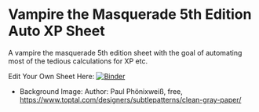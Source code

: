 # Vampire the Masquerade 5th Edition Auto XP Sheet

A vampire the masquerade 5th edition sheet with the goal of automating most of the tedious calculations for XP etc.

Edit Your Own Sheet Here: [![Binder](https://mybinder.org/badge_logo.svg)](https://mybinder.org/v2/gh/jgoppert/v5e_sheet/main?filepath=WODVtM5e%2FGenerateSheet.ipynb?urlpath=lab)

* Background Image: Author: Paul Phönixweiß, free, https://www.toptal.com/designers/subtlepatterns/clean-gray-paper/
